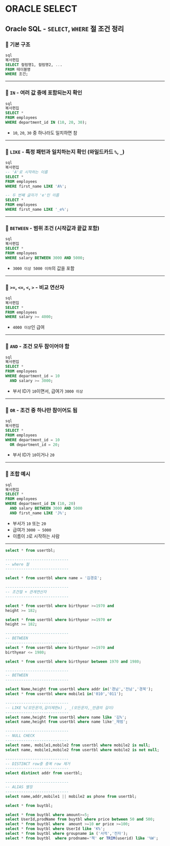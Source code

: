 # ORACLE SELECT

## Oracle SQL - `SELECT`, `WHERE` 절 조건 정리

### 🔹 기본 구조

```sql
sql
복사편집
SELECT 컬럼명1, 컬럼명2, ...
FROM 테이블명
WHERE 조건;
```

---

### 🔸 `IN` - 여러 값 중에 포함되는지 확인

```sql
sql
복사편집
SELECT *
FROM employees
WHERE department_id IN (10, 20, 30);
```

- `10`, `20`, `30` 중 하나라도 일치하면 참

---

### 🔸 `LIKE` - 특정 패턴과 일치하는지 확인 (와일드카드 `%`, `_`)

```sql
sql
복사편집
-- 'A'로 시작하는 이름
SELECT *
FROM employees
WHERE first_name LIKE 'A%';

-- 두 번째 글자가 'e'인 이름
SELECT *
FROM employees
WHERE first_name LIKE '_e%';
```

---

### 🔸 `BETWEEN` - 범위 조건 (시작값과 끝값 포함)

```sql
sql
복사편집
SELECT *
FROM employees
WHERE salary BETWEEN 3000 AND 5000;
```

- `3000 이상 5000 이하`의 값을 포함

---

### 🔸 `>=`, `<=`, `<`, `>` - 비교 연산자

```sql
sql
복사편집
SELECT *
FROM employees
WHERE salary >= 4000;
```

- `4000 이상`인 급여

---

### 🔸 `AND` - 조건 모두 참이어야 함

```sql
sql
복사편집
SELECT *
FROM employees
WHERE department_id = 10
  AND salary >= 3000;
```

- 부서 ID가 `10`이면서, 급여가 `3000 이상`

---

### 🔸 `OR` - 조건 중 하나만 참이어도 됨

```sql
sql
복사편집
SELECT *
FROM employees
WHERE department_id = 10
  OR department_id = 20;
```

- 부서 ID가 `10`이거나 `20`

---

### 🔸 조합 예시

```sql
sql
복사편집
SELECT *
FROM employees
WHERE department_id IN (10, 20)
  AND salary BETWEEN 3000 AND 5000
  AND first_name LIKE 'J%';
```

- 부서가 `10` 또는 `20`
- 급여가 `3000 ~ 5000`
- 이름이 `J`로 시작하는 사람

---

```sql
select * from usertbl;

----------------------------
-- where 절
----------------------------

select * from usertbl where name = '김경호';

----------------------------
-- 조건절 + 관계연산자
----------------------------

select * from usertbl where birthyear >=1970 and
height >= 182;

select * from usertbl where birthyear >=1970 or
height >= 182;

----------------------------
-- BETWEEN
----------------------------
select * from usertbl where birthyear >=1970 and
birthyear <= 1980;

select * from usertbl where birthyear between 1970 and 1980;

----------------------------
-- BETWEEN
----------------------------

select Name,height from usertbl where addr in('경남','전남','경북');
select * from usertbl where mobile1 in('010','011');

----------------------------
-- LIKE %(모든문자,길이제한x) , _(모든문자,_만큼의 길이)
----------------------------
select name,height from usertbl where name like '김%';
select name,height from usertbl where name like'_재범';

----------------------------
-- NULL CHECK 
----------------------------
select name, mobile1,mobile2 from usertbl where mobile2 is null;
select name, mobile1,mobile2 from usertbl where mobile2 is not null;

----------------------------
-- DISTINCT row중 중복 row 제거
----------------------------
select distinct addr from usertbl;

----------------------------
-- ALIAS 별칭
----------------------------
select name,addr,mobile1 || mobile2 as phone from usertbl;

select * from buytbl;

select * from buytbl where amount>=5;
select UserId,prodName from buytbl where price between 50 and 500;
select * from buytbl where  amount >=10 or price >=100;
select * from buytbl where UserId like 'K%';
select * from buytbl where groupname in ('서적','전자');
select * from buytbl  where prodname='책' or TRIM(userid) like '%W';
```

